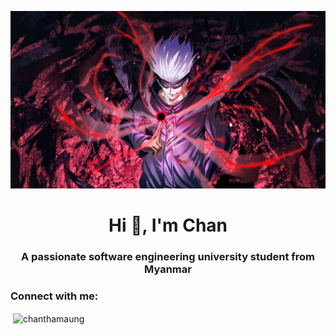 ![Profile Picture](https://github.com/ChanThaMaung/ChanThaMaung/blob/main/Gojo%20Wallpaper.jpg)
<h1 align="center">Hi 👋, I'm Chan</h1>
<h3 align="center">A passionate software engineering university student from Myanmar</h3>

<h3 align="left">Connect with me:</h3>
<p align="left">
</p>

<p>&nbsp;<img align="center" src="https://github-readme-stats.vercel.app/api?username=chanthamaung&show_icons=true&theme=radical" alt="chanthamaung" /></p>

